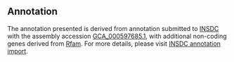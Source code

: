 

Annotation
----------

The annotation presented is derived from annotation submitted to
[INSDC](http://www.insdc.org) with the assembly accession
[GCA\_000597685.1](http://www.ebi.ac.uk/ena/data/view/GCA_000597685.1),
with additional non-coding genes derived from
[Rfam](http://rfam.xfam.org/). For more details, please visit [INSDC
annotation
import](http://ensemblgenomes.org/info/data/insdc_annotation).

